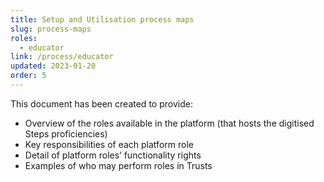 ```yaml
---
title: Setup and Utilisation process maps
slug: process-maps
roles:
  - educator
link: /process/educator
updated: 2023-01-20
order: 5
---
```

This document has been created to provide:​

- Overview of the roles available in the platform (that hosts the digitised Steps proficiencies)
- Key responsibilities of each platform role
- Detail of platform roles’ functionality rights
- Examples of who may perform roles in Trusts